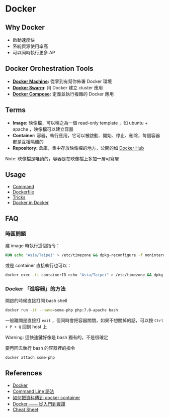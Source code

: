 Docker
======

Why Docker
----------

* 啟動速度快
* 系統資源使用率高
* 可以同時執行更多 AP

Docker Orchestration Tools
--------------------------

* **[Docker Machine](machine.md):** 從零到有幫你佈署 Docker 環境
* **[Docker Swarm](swarm.md):** 用 Docker 建立 cluster 應用
* **[Docker Compose](compose.md):** 定義並執行複雜的 Docker 應用

Terms
-----

* **Image:** 映像檔，可以稱之為一個 read-only template ，如 ubuntu + apache ，映像檔可以建立容器
* **Container:** 容器，執行應用，它可以被啟動、開始、停止、刪除，每個容器都是互相隔離的
* **Repository:** 倉庫，集中存放映像檔的地方，公開的如 [Docker Hub][]

Note: 映像檔是唯讀的，容器是在映像檔上多加一層可寫層

Usage
-----

* [Command](command.md)
* [Dockerfile](dockerfile.md)
* [Tricks](tricks.md)
* [Docker in Docker](dind.md)

FAQ
---

### 時區問題

建 image 時執行這個指令：

```dockerfile
RUN echo "Asia/Taipei" > /etc/timezone && dpkg-reconfigure -f noninteractive tzdata
```

或是 container 直接執行也可以：

```bash
docker exec -ti containerID echo "Asia/Taipei" > /etc/timezone && dpkg-reconfigure -f noninteractive tzdata
```

### Docker 「進容器」的方法

開啟的時候直接打開 bash shell

```bash
docker run -it --name=some-php php:7.0-apache bash
```

一般離開是直接打 `exit` ，但同時會把容器關閉，如果不想關掉的話，可以按 `Ctrl + P + Q` 回到 host 上

Warning: 這快速鍵好像是 bash 獨有的，不是很確定

要再回去執行 bash 的容器裡的指令

```bash
docker attach some-php
```

References
----------

* [Docker](https://www.docker.com/)
* [Command Line 語法](https://docs.docker.com/reference/commandline/cli/)
* [如何把資料傳到 docker container](https://docs.docker.com/userguide/dockervolumes/)
* [Docker —— 從入門到實踐](http://philipzheng.gitbooks.io/docker_practice/)
* [Cheat Sheet](http://zeroturnaround.com/wp-content/uploads/2016/03/Docker-cheat-sheet-by-RebelLabs.png)

[Docker Hub]: https://hub.docker.com/
